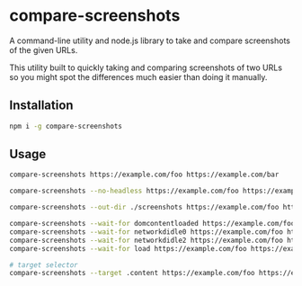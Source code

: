 # compare-screenshots

A command-line utility and node.js library to take and compare screenshots of the given URLs.

This utility built to quickly taking and comparing screenshots of two URLs so you might spot the differences much easier than doing it manually.

## Installation

```sh
npm i -g compare-screenshots
```

## Usage

```sh
compare-screenshots https://example.com/foo https://example.com/bar

compare-screenshots --no-headless https://example.com/foo https://example.com/bar

compare-screenshots --out-dir ./screenshots https://example.com/foo https://example.com/bar

compare-screenshots --wait-for domcontentloaded https://example.com/foo https://example.com/bar
compare-screenshots --wait-for networkdidle0 https://example.com/foo https://example.com/bar
compare-screenshots --wait-for networkdidle2 https://example.com/foo https://example.com/bar
compare-screenshots --wait-for load https://example.com/foo https://example.com/bar

# target selector
compare-screenshots --target .content https://example.com/foo https://example.com/bar
```
